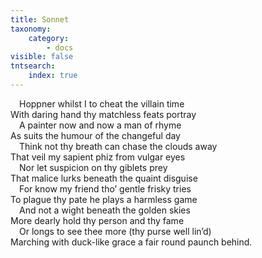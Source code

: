 ```yaml
---
title: Sonnet
taxonomy:
    category:
        - docs
visible: false
tntsearch:
    index: true
---
```


&emsp;Hoppner whilst I to cheat the villain time  
With daring hand thy matchless feats portray  
&emsp;A painter now and now a man of rhyme  
As suits the humour of the changeful day  
&emsp;Think not thy breath can chase the clouds away  
That veil my sapient phiz from vulgar eyes  
&emsp;Nor let suspicion on thy giblets prey  
That malice lurks beneath the quaint disguise  
&emsp;For know my friend tho’ gentle frisky tries  
To plague thy pate he plays a harmless game  
&emsp;And not a wight beneath the golden skies  
More dearly hold thy person and thy fame  
&emsp;Or longs to see thee more (thy purse well lin’d)  
Marching with duck-like grace a fair round paunch behind.